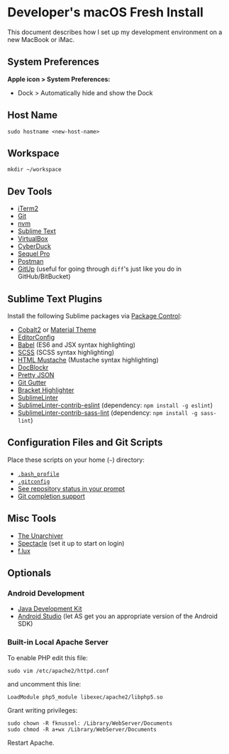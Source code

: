 # Developer's macOS Fresh Install

This document describes how I set up my development environment on a new MacBook or iMac. 

## System Preferences

**Apple icon > System Preferences:**

* Dock > Automatically hide and show the Dock

## Host Name

```
sudo hostname <new-host-name>
```

## Workspace

```
mkdir ~/workspace
```

## Dev Tools

* [iTerm2](https://www.iterm2.com/)
* [Git](http://git-scm.com/)
* [nvm](https://github.com/creationix/nvm)
* [Sublime Text](https://www.sublimetext.com/)
* [VirtualBox](https://www.virtualbox.org/)
* [CyberDuck](https://cyberduck.io/)
* [Sequel Pro](http://www.sequelpro.com/)
* [Postman](https://www.getpostman.com/)
* [GitUp](http://gitup.co/) (useful for going through `diff`'s just like you do in GitHub/BitBucket)

## Sublime Text Plugins

Install the following Sublime packages via [Package Control](https://packagecontrol.io/):

* [Cobalt2](https://github.com/wesbos/cobalt2) or [Material Theme](https://github.com/equinusocio/material-theme)
* [EditorConfig](http://editorconfig.org/)
* [Babel](https://github.com/babel/babel-sublime) (ES6 and JSX syntax highlighting)
* [SCSS](https://github.com/MarioRicalde/SCSS.tmbundle) (SCSS syntax highlighting)
* [HTML Mustache](https://github.com/adamchainz/SublimeHTMLMustache) (Mustache syntax highlighting)
* [DocBlockr](https://github.com/spadgos/sublime-jsdocs)
* [Pretty JSON](https://github.com/dzhibas/SublimePrettyJson)
* [Git Gutter](https://github.com/jisaacks/GitGutter)
* [Bracket Highlighter](https://github.com/facelessuser/BracketHighlighter)
* [SublimeLinter](http://www.sublimelinter.com/)
* [SublimeLinter-contrib-eslint](https://github.com/roadhump/SublimeLinter-eslint) (dependency: `npm install -g eslint`)
* [SublimeLinter-contrib-sass-lint](https://github.com/skovhus/SublimeLinter-contrib-sass-lint) (dependency: `npm install -g sass-lint`)

## Configuration Files and Git Scripts

Place these scripts on your home (`~`) directory:

* [`.bash_profile`](./.bash_profile)
* [`.gitconfig`](./.gitconfig)
* [See repository status in your prompt](https://github.com/git/git/blob/master/contrib/completion/git-prompt.sh)
* [Git completion support](https://github.com/git/git/blob/master/contrib/completion/git-completion.bash)

## Misc Tools

* [The Unarchiver](http://unarchiver.c3.cx/unarchiver)
* [Spectacle](https://www.spectacleapp.com/) (set it up to start on login)
* [f.lux](https://justgetflux.com/)

## Optionals

### Android Development

* [Java Development Kit](http://www.oracle.com/technetwork/java/javase/downloads/)
* [Android Studio](https://developer.android.com/studio/) (let AS get you an appropriate version of the Android SDK)

### Built-in Local Apache Server

To enable PHP edit this file:

```
sudo vim /etc/apache2/httpd.conf
```

and uncomment this line:

```
LoadModule php5_module libexec/apache2/libphp5.so
```

Grant writing privileges:

```
sudo chown -R fknussel: /Library/WebServer/Documents
sudo chmod -R a+wx /Library/WebServer/Documents
```

Restart Apache.
